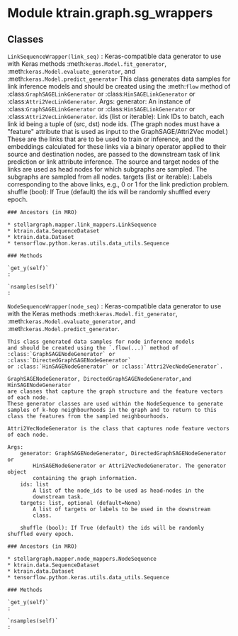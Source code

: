 Module ktrain.graph.sg_wrappers
===============================

Classes
-------

`LinkSequenceWrapper(link_seq)`
:   Keras-compatible data generator to use with Keras methods :meth:`keras.Model.fit_generator`,
    :meth:`keras.Model.evaluate_generator`, and :meth:`keras.Model.predict_generator`
    This class generates data samples for link inference models
    and should be created using the :meth:`flow` method of
    :class:`GraphSAGELinkGenerator` or :class:`HinSAGELinkGenerator` or :class:`Attri2VecLinkGenerator`.
    Args:
        generator: An instance of :class:`GraphSAGELinkGenerator` or :class:`HinSAGELinkGenerator` or 
        :class:`Attri2VecLinkGenerator`.
        ids (list or iterable): Link IDs to batch, each link id being a tuple of (src, dst) node ids.
            (The graph nodes must have a "feature" attribute that is used as input to the GraphSAGE/Attri2Vec model.)
            These are the links that are to be used to train or inference, and the embeddings
            calculated for these links via a binary operator applied to their source and destination nodes,
            are passed to the downstream task of link prediction or link attribute inference.
            The source and target nodes of the links are used as head nodes for which subgraphs are sampled.
            The subgraphs are sampled from all nodes.
        targets (list or iterable): Labels corresponding to the above links, e.g., 0 or 1 for the link prediction problem.
        shuffle (bool): If True (default) the ids will be randomly shuffled every epoch.

    ### Ancestors (in MRO)

    * stellargraph.mapper.link_mappers.LinkSequence
    * ktrain.data.SequenceDataset
    * ktrain.data.Dataset
    * tensorflow.python.keras.utils.data_utils.Sequence

    ### Methods

    `get_y(self)`
    :

    `nsamples(self)`
    :

`NodeSequenceWrapper(node_seq)`
:   Keras-compatible data generator to use with the Keras
    methods :meth:`keras.Model.fit_generator`, :meth:`keras.Model.evaluate_generator`,
    and :meth:`keras.Model.predict_generator`.
    
    This class generated data samples for node inference models
    and should be created using the `.flow(...)` method of
    :class:`GraphSAGENodeGenerator` or :class:`DirectedGraphSAGENodeGenerator` 
    or :class:`HinSAGENodeGenerator` or :class:`Attri2VecNodeGenerator`.
    
    GraphSAGENodeGenerator, DirectedGraphSAGENodeGenerator,and HinSAGENodeGenerator 
    are classes that capture the graph structure and the feature vectors of each node. 
    These generator classes are used within the NodeSequence to generate
    samples of k-hop neighbourhoods in the graph and to return to this 
    class the features from the sampled neighbourhoods.
    
    Attri2VecNodeGenerator is the class that captures node feature vectors
    of each node.
    
    Args:
        generator: GraphSAGENodeGenerator, DirectedGraphSAGENodeGenerator or 
            HinSAGENodeGenerator or Attri2VecNodeGenerator. The generator object 
            containing the graph information.
        ids: list
            A list of the node_ids to be used as head-nodes in the
            downstream task.
        targets: list, optional (default=None)
            A list of targets or labels to be used in the downstream
            class.
    
        shuffle (bool): If True (default) the ids will be randomly shuffled every epoch.

    ### Ancestors (in MRO)

    * stellargraph.mapper.node_mappers.NodeSequence
    * ktrain.data.SequenceDataset
    * ktrain.data.Dataset
    * tensorflow.python.keras.utils.data_utils.Sequence

    ### Methods

    `get_y(self)`
    :

    `nsamples(self)`
    :